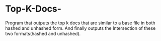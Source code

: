 # Top-K-Docs-
Program that outputs the top k docs that are similar to a base file in both hashed and unhashed form. And finally outputs the Intersection of these two formats(hashed and unhashed). 
